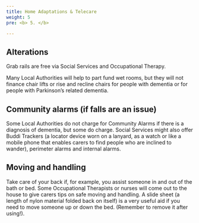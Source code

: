 ```yaml
---
title: Home Adaptations & Telecare
weight: 5
pre: <b> 5. </b>

---
```


## Alterations

Grab rails are free via Social Services and Occupational Therapy.

Many Local Authorities will help to part fund wet rooms, but they will not finance
chair lifts or rise and recline chairs for people with dementia or for people with
Parkinson’s related dementia.

## Community alarms (if falls are an issue)

Some Local Authorities do not charge for Community Alarms if there is a diagnosis
of dementia, but some do charge. Social Services might also offer Buddi Trackers
(a locator device worn on a lanyard, as a watch or like a mobile phone that enables
carers to find people who are inclined to wander), perimeter alarms and internal
alarms.

## Moving and handling

Take care of your back if, for example, you assist someone in and out of the bath
or bed. Some Occupational Therapists or nurses will come out to the house to give
carers tips on safe moving and handling. A slide sheet (a length of nylon material
folded back on itself) is a very useful aid if you need to move someone up or down
the bed. (Remember to remove it after using!).
